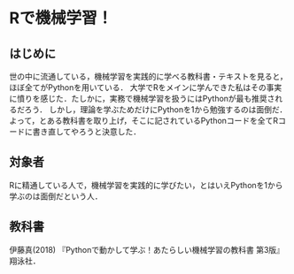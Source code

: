 # Rで機械学習！

## はじめに

世の中に流通している，機械学習を実践的に学べる教科書・テキストを見ると，ほぼ全てがPythonを用いている．
大学でRをメインに学んできた私はその事実に憤りを感じた．たしかに，実務で機械学習を扱うにはPythonが最も推奨されるだろう．
しかし，理論を学ぶためだけにPythonを1から勉強するのは面倒だ．
よって，とある教科書を取り上げ，そこに記されているPythonコードを全てRコードに書き直してやろうと決意した．

## 対象者

Rに精通している人で，機械学習を実践的に学びたい，とはいえPythonを1から学ぶのは面倒だという人．

## 教科書

伊藤真(2018) 『Pythonで動かして学ぶ！あたらしい機械学習の教科書 第3版』 翔泳社．

